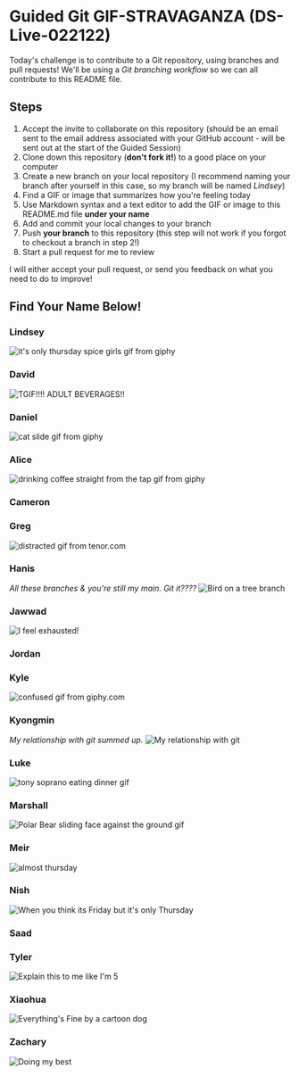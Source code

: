# Guided Git GIF-STRAVAGANZA (DS-Live-022122)

Today's challenge is to contribute to a Git repository, using branches and pull requests! We'll be using a *Git branching workflow* so we can all contribute to this README file.

## Steps

1. Accept the invite to collaborate on this repository (should be an email sent to the email address associated with your GitHub account - will be sent out at the start of the Guided Session)
2. Clone down this repository (**don't fork it!**) to a good place on your computer
3. Create a new branch on your local repository (I recommend naming your branch after yourself in this case, so my branch will be named _Lindsey_)
4. Find a GIF or image that summarizes how you're feeling today
5. Use Markdown syntax and a text editor to add the GIF or image to this README.md file **under your name**
6. Add and commit your local changes to your branch
7. Push **your branch** to this repository (this step will not work if you forgot to checkout a branch in step 2!)
8. Start a pull request for me to review

I will either accept your pull request, or send you feedback on what you need to do to improve!

## Find Your Name Below!

### Lindsey

![it's only thursday spice girls gif from giphy](https://media.giphy.com/media/2AN8tynVUEkVRrpSEe/giphy.gif)

### David

![TGIF!!!!  ADULT BEVERAGES!!](https://media.giphy.com/media/AOgwrHx4o49v2ZisoR/giphy-downsized.gif)

### Daniel

![cat slide gif from giphy](https://media.giphy.com/media/3o85xqZZ20Sk51USTC/giphy.gif)

### Alice
![drinking coffee straight from the tap gif from giphy](https://media.giphy.com/media/3oriO04qxVReM5rJEA/giphy.gif)

### Cameron


### Greg
![distracted gif from tenor.com](https://c.tenor.com/FFu2r5pAGS0AAAAC/adhd-distracted.gif)

### Hanis
<i>All these branches & you're still my main. Git it????</i>
![Bird on a tree branch](https://media.giphy.com/media/E1Bs4Ml7VJtsY/giphy.gif)

### Jawwad
![I feel exhausted!](https://media.giphy.com/media/l1KVaj5UcbHwrBMqI/giphy-downsized.gif
)

### Jordan


### Kyle
![confused gif from giphy.com](https://media.giphy.com/media/4JVTF9zR9BicshFAb7/giphy-downsized.gif)

### Kyongmin
<i>My relationship with git summed up.</i>
![My relationship with git](https://media.giphy.com/media/jwKC0qlOoXmcLDB4vC/giphy-downsized.gif)

### Luke

![tony soprano eating dinner gif](https://media.giphy.com/media/bodHdFtqWbJDi/giphy.gif)

### Marshall

![Polar Bear sliding face against the ground gif](https://media.giphy.com/media/8uBI4YjfZWXlu/giphy.gif)

### Meir
![almost thursday](https://media.giphy.com/media/3o7aD7KLo6jJF4VBhS/giphy.gif)

### Nish
![When you think its Friday but it's only Thursday](https://media.giphy.com/media/XMKn7LELqTLvW/giphy.gif)

### Saad


### Tyler
![Explain this to me like I'm 5](https://media.giphy.com/media/5wWf7H89PisM6An8UAU/giphy.gif)

### Xiaohua
![Everything's Fine by a cartoon dog](https://media.giphy.com/media/QMHoU66sBXqqLqYvGO/giphy.gif)

### Zachary
![Doing my best](https://media.giphy.com/media/l46CyJmS9KUbokzsI/giphy-downsized.gif)
